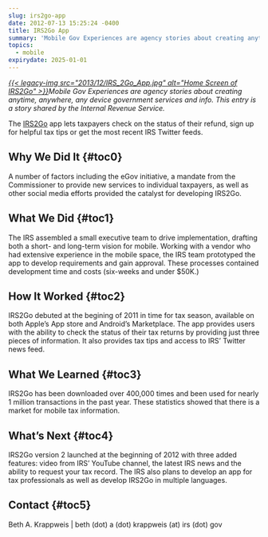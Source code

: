 ```yaml
---
slug: irs2go-app
date: 2012-07-13 15:25:24 -0400
title: IRS2Go App
summary: 'Mobile Gov Experiences are agency stories about creating anytime, anywhere, any device government services and info. This entry is a story shared by the Internal Revenue Service. The IRS2Go app lets taxpayers check on the status of their refund, sign up for helpful tax tips or get the most recent IRS'
topics:
  - mobile
expirydate: 2025-01-01
---
```


_[{{< legacy-img src="2013/12/IRS\_2Go\_App.jpg" alt="Home Screen of IRS2Go" >}}](https://s3.amazonaws.com/digitalgov/_legacy-img/2013/12/IRS_2Go_App.jpg)Mobile Gov Experiences are agency stories about creating anytime, anywhere, any device government services and info. This entry is a story shared by the Internal Revenue Service._

The <a href="http://apps.usa.gov/irs2go.shtml" rel="nofollow">IRS2Go</a> app lets taxpayers check on the status of their refund, sign up for helpful tax tips or get the most recent IRS Twitter feeds.

## <a name="x-Why We Did It"></a>Why We Did It {#toc0}

A number of factors including the eGov initiative, a mandate from the Commissioner to provide new services to individual taxpayers, as well as other social media efforts provided the catalyst for developing IRS2Go.

## <a name="x-What We Did"></a>What We Did {#toc1}

The IRS assembled a small executive team to drive implementation, drafting both a short- and long-term vision for mobile. Working with a vendor who had extensive experience in the mobile space, the IRS team prototyped the app to develop requirements and gain approval. These processes contained development time and costs (six-weeks and under $50K.)

## <a name="x-How It Worked"></a>How It Worked {#toc2}

IRS2Go debuted at the begining of 2011 in time for tax season, available on both Apple&#8217;s App store and Android&#8217;s Marketplace. The app provides users with the ability to check the status of their tax returns by providing just three pieces of information. It also provides tax tips and access to IRS&#8217; Twitter news feed.

## <a name="x-What We Learned"></a>What We Learned {#toc3}

IRS2Go has been downloaded over 400,000 times and been used for nearly 1 million transactions in the past year. These statistics showed that there is a market for mobile tax information.

## <a name="x-What's Next"></a>What&#8217;s Next {#toc4}

IRS2Go version 2 launched at the beginning of 2012 with three added features: video from IRS&#8217; YouTube channel, the latest IRS news and the ability to request your tax record. The IRS also plans to develop an app for tax professionals as well as develop IRS2Go in multiple languages.

## <a name="x-Contact"></a>Contact {#toc5}

Beth A. Krappweis | beth (dot) a (dot) krappweis (at) irs (dot) gov